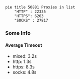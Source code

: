 
```mermaid
pie title 50881 Proxies in list
    "HTTP" : 22335
    "HTTPS": 6203
    "SOCKS" : 27817
```

### Some Info
#### Average Timeout

- mixed: 3.2s
- http: 1.3s
- https: 8.3s
- socks: 4.8s